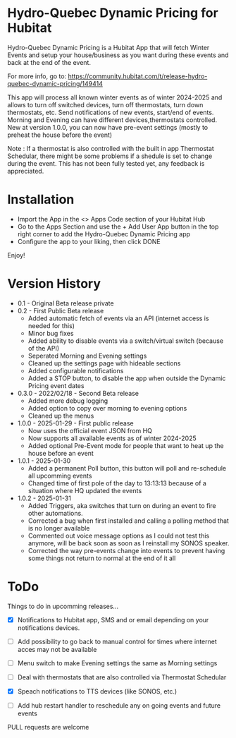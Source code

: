 # Hydro-Quebec Dynamic Pricing for Hubitat

Hydro-Quebec Dynamic Pricing is a Hubitat App that will fetch Winter Events and setup your house/business as you want during these events and back at the end of the event.

For more info, go to: https://community.hubitat.com/t/release-hydro-quebec-dynamic-pricing/149414


This app will process all known winter events as of winter 2024-2025 and allows to turn off switched devices, turn off thermostats, turn down thermostats, etc. Send notifications of new events, start/end of events. Morning and Evening can have different devices,thermostats controlled. New at version 1.0.0, you can now have pre-event settings (mostly to preheat the house before the event)

Note : If a thermostat is also controlled with the built in app Thermostat Schedular, there might be some problems if a shedule is set to change during the event. This has not been fully tested yet, any feedback is appreciated.


# Installation

* Import the App in the <> Apps Code section of your Hubitat Hub
* Go to the Apps Section and use the + Add User App button in the top right corner to add the Hydro-Quebec Dynamic Pricing app
* Configure the app to your liking, then click DONE

Enjoy!


# Version History

* 0.1 - Original Beta release private
* 0.2 - First Public Beta release 
  * Added automatic fetch of events via an API (internet access is needed for this)
  * Minor bug fixes
  * Added ability to disable events via a switch/virtual switch (because of the API)
  * Seperated Morning and Evening settings
  * Cleaned up the settings page with hideable sections
  * Added configurable notifications
  * Added a STOP button, to disable the app when outside the Dynamic Pricing event dates
* 0.3.0 - 2022/02/18 - Second Beta release
  * Added more debug logging
  * Added option to copy over morning to evening options
  * Cleaned up the menus
* 1.0.0 - 2025-01-29 - First public release
  * Now uses the official event JSON from HQ
  * Now supports all available events as of winter 2024-2025
  * Added optional Pre-Event mode for people that want to heat up the house before an event
* 1.0.1 - 2025-01-30 
  * Added a permanent Poll button, this button will poll and re-schedule all upcomming events
  * Changed time of first pole of the day to 13:13:13 because of a situation where HQ updated the events
* 1.0.2 - 2025-01-31
  * Added Triggers, aka switches that turn on during an event to fire other automations.
  * Corrected a bug when first installed and calling a polling method that is no longer available
  * Commented out voice message options as I could not test this anymore, will be back soon as soon as I reinstall my SONOS speaker.
  * Corrected the way pre-events change into events to prevent having some things not return to normal at the end of it all

# ToDo

Things to do in upcomming releases...

- [x] Notifications to Hubitat app, SMS and or email depending on your notifications devices.
- [ ] Add possibility to go back to manual control for times where internet acces may not be available
- [ ] Menu switch to make Evening settings the same as Morning settings
- [ ] Deal with thermostats that are also controlled via Thermostat Schedular
- [x] Speach notifications to TTS devices (like SONOS, etc.)
- [ ] Add hub restart handler to reschedule any on going events and future events


PULL requests are welcome
